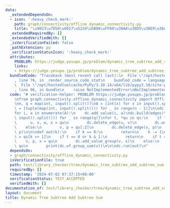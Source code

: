```yaml
---
data:
  _extendedDependsOn:
  - icon: ':heavy_check_mark:'
    path: graph/connectivity/offline_dynamic_connectivity.py
    title: "\u9023\u7D50\u6027\u5224\u5B9A\uFF08\u30AA\u30D5\u30E9\u30A4\u30F3\uFF09"
  _extendedRequiredBy: []
  _extendedVerifiedWith: []
  _isVerificationFailed: false
  _pathExtension: py
  _verificationStatusIcon: ':heavy_check_mark:'
  attributes:
    PROBLEM: https://judge.yosupo.jp/problem/dynamic_tree_subtree_add_subtree_sum
    links:
    - https://judge.yosupo.jp/problem/dynamic_tree_subtree_add_subtree_sum
  bundledCode: "Traceback (most recent call last):\n  File \"/opt/hostedtoolcache/PyPy/3.10.14/x64/lib/pypy3.10/site-packages/onlinejudge_verify/documentation/build.py\"\
    , line 76, in _render_source_code_stat\n    bundled_code = language.bundle(\n\
    \  File \"/opt/hostedtoolcache/PyPy/3.10.14/x64/lib/pypy3.10/site-packages/onlinejudge_verify/languages/python.py\"\
    , line 96, in bundle\n    raise NotImplementedError\nNotImplementedError\n"
  code: "# verification-helper: PROBLEM https://judge.yosupo.jp/problem/dynamic_tree_subtree_add_subtree_sum\n\
    \nfrom graph.connectivity.offline_dynamic_connectivity import OfflineDynamicConnectivity\n\
    \nn, q = map(int, input().split())\nA = [int(x) for x in input().split()]\nedges\
    \ = [tuple(map(int, input().split())) for _ in range(n - 1)]\n\ndc = OfflineDynamicConnectivity(n)\n\
    for i, a in enumerate(A):\n    dc.add_value(i, a)\ndc.build(edges)\n\nqs = [list(map(int,\
    \ input().split())) for _ in range(q)]\nfor t, *qu in qs:\n    if t == 0:\n  \
    \      u, v, w, x = qu\n        dc.delete_edge(u, v)\n        dc.add_edge(w, x)\n\
    \    else:\n        v, p = qu[:2]\n        dc.delete_edge(v, p)\n        dc.add_edge(v,\
    \ p)\n\n\ndef out(k):\n    if k == 0:\n        return\n    k -= 1\n    t, *qu\
    \ = qs[k >> 1]\n    if t == 0 or k & 1:\n        return\n    if t == 1:\n    \
    \    v, p, x = qu\n        dc.add_value_group(v, x)\n    else:\n        v, p =\
    \ qu\n        print(dc.uf.group_sum(v))\n\n\ndc.run(out)\n"
  dependsOn:
  - graph/connectivity/offline_dynamic_connectivity.py
  isVerificationFile: true
  path: test/library_checker/tree/dynamic_tree_subtree_add_subtree_sum.test.py
  requiredBy: []
  timestamp: '2024-07-02 07:37:15+09:00'
  verificationStatus: TEST_ACCEPTED
  verifiedWith: []
documentation_of: test/library_checker/tree/dynamic_tree_subtree_add_subtree_sum.test.py
layout: document
title: Dynamic Tree Subtree Add Subtree Sum
---
```

